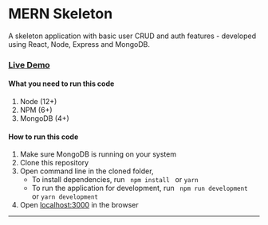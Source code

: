 # MERN Skeleton

A skeleton application with basic user CRUD and auth features - developed using React, Node, Express and MongoDB.


### [Live Demo](http://skeleton/ "MERN Skeleton")

#### What you need to run this code
1. Node (12+)
2. NPM (6+)
3. MongoDB (4+)

####  How to run this code
1. Make sure MongoDB is running on your system
2. Clone this repository
3. Open command line in the cloned folder,
   - To install dependencies, run ```  npm install  ``` or ``` yarn ```
   - To run the application for development, run ```  npm run development  ``` or ``` yarn development ```
4. Open [localhost:3000](http://localhost:3000/) in the browser
----
